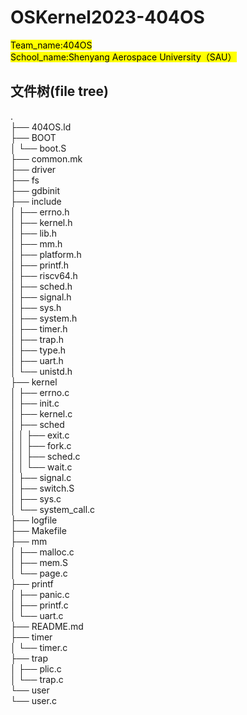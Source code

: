 # OSKernel2023-404OS

<mark>Team_name:404OS\
School_name:Shenyang Aerospace University（SAU）</mark>

## 文件树(file tree)

.\
├── 404OS.ld\
├── BOOT\
│   └── boot.S\
├── common.mk\
├── driver\
├── fs\
├── gdbinit\
├── include\
│   ├── errno.h\
│   ├── kernel.h\
│   ├── lib.h\
│   ├── mm.h\
│   ├── platform.h\
│   ├── printf.h\
│   ├── riscv64.h\
│   ├── sched.h\
│   ├── signal.h\
│   ├── sys.h\
│   ├── system.h\
│   ├── timer.h\
│   ├── trap.h\
│   ├── type.h\
│   ├── uart.h\
│   └── unistd.h\
├── kernel\
│   ├── errno.c\
│   ├── init.c\
│   ├── kernel.c\
│   ├── sched\
│   │   ├── exit.c\
│   │   ├── fork.c\
│   │   ├── sched.c\
│   │   └── wait.c\
│   ├── signal.c\
│   ├── switch.S\
│   ├── sys.c\
│   └── system_call.c\
├── logfile\
├── Makefile\
├── mm\
│   ├── malloc.c\
│   ├── mem.S\
│   └── page.c\
├── printf\
│   ├── panic.c\
│   ├── printf.c\
│   └── uart.c\
├── README.md\
├── timer\
│   └── timer.c\
├── trap\
│   ├── plic.c\
│   └── trap.c\
└── user\
    └── user.c
